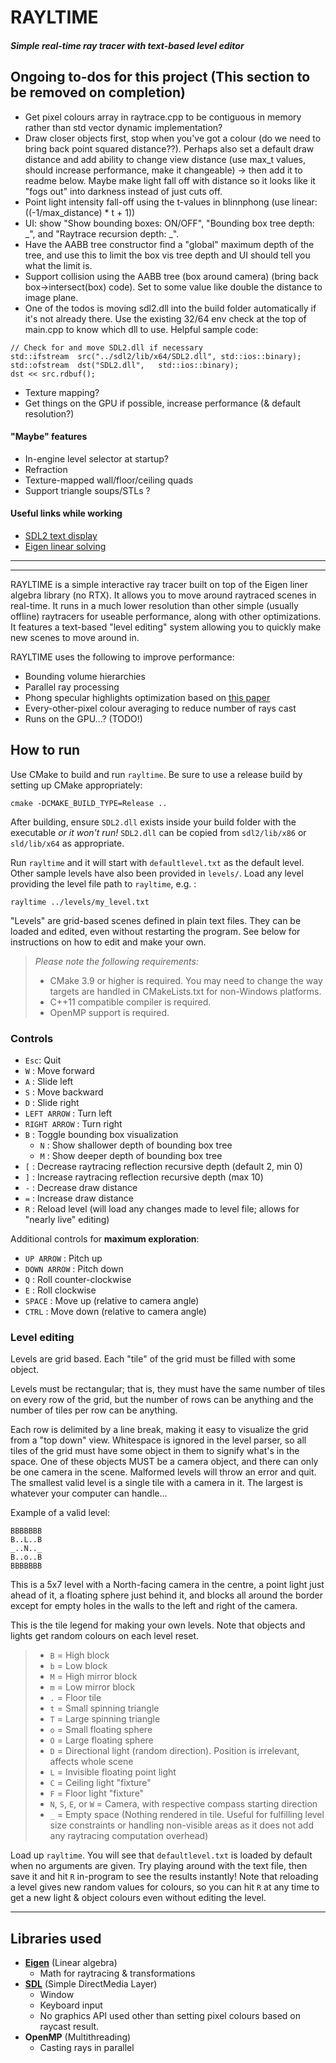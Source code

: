# RAYLTIME

##### Simple real-time ray tracer with text-based level editor

## Ongoing to-dos for this project (This section to be removed on completion)

- Get pixel colours array in raytrace.cpp to be contiguous in memory rather than std vector dynamic implementation?
- Draw closer objects first, stop when you've got a colour (do we need to bring back point squared distance??). Perhaps also set a default draw distance and add ability to change view distance (use max_t values, should increase performance, make it changeable) -> then add it to readme below. Maybe make light fall off with distance so it looks like it "fogs out" into darkness instead of just cuts off.
- Point light intensity fall-off using the t-values in blinnphong (use linear: ((-1/max_distance) \* t + 1))
- UI: show "Show bounding boxes: ON/OFF", "Bounding box tree depth: _", and "Raytrace recursion depth: _".
- Have the AABB tree constructor find a "global" maximum depth of the tree, and use this to limit the box vis tree depth and UI should tell you what the limit is.
- Support collision using the AABB tree (box around camera) (bring back box->intersect(box) code). Set to some value like double the distance to image plane.
- One of the todos is moving sdl2.dll into the build folder automatically if it's not already there. Use the existing 32/64 env check at the top of main.cpp to know which dll to use. Helpful sample code:

```
// Check for and move SDL2.dll if necessary
std::ifstream  src("../sdl2/lib/x64/SDL2.dll", std::ios::binary);
std::ofstream  dst("SDL2.dll",   std::ios::binary);
dst << src.rdbuf();
```

- Texture mapping?
- Get things on the GPU if possible, increase performance (& default resolution?)

#### "Maybe" features

- In-engine level selector at startup?
- Refraction
- Texture-mapped wall/floor/ceiling quads
- Support triangle soups/STLs ?

#### Useful links while working

- [SDL2 text display](https://stackoverflow.com/questions/22886500/how-to-render-text-in-sdl2)
- [Eigen linear solving](https://eigen.tuxfamily.org/dox/group__TutorialLinearAlgebra.html)

---

---

RAYLTIME is a simple interactive ray tracer built on top of the Eigen liner algebra library (no RTX). It allows you to move around raytraced scenes in real-time. It runs in a much lower resolution than other simple (usually offline) raytracers for useable performance, along with other optimizations. It features a text-based "level editing" system allowing you to quickly make new scenes to move around in.

RAYLTIME uses the following to improve performance:

- Bounding volume hierarchies
- Parallel ray processing
- Phong specular highlights optimization based on [this paper](http://jcgt.org/published/0003/03/01/paper.pdf)
- Every-other-pixel colour averaging to reduce number of rays cast
- Runs on the GPU...? (TODO!)

## How to run

Use CMake to build and run `rayltime`. Be sure to use a release build by setting up CMake appropriately:
```
cmake -DCMAKE_BUILD_TYPE=Release ..
```

After building, ensure `SDL2.dll` exists inside your build folder with the executable _or it won't run!_ `SDL2.dll` can be copied from `sdl2/lib/x86` or `sld/lib/x64` as appropriate.

Run `rayltime` and it will start with `defaultlevel.txt` as the default level. Other sample levels have also been provided in `levels/`. Load any level providing the level file path to `rayltime`, e.g. :

```
rayltime ../levels/my_level.txt
```

"Levels" are grid-based scenes defined in plain text files. They can be loaded and edited, even without restarting the program. See below for instructions on how to edit and make your own.

> _Please note the following requirements:_
>
> - CMake 3.9 or higher is required. You may need to change the way targets are handled in CMakeLists.txt for non-Windows platforms.
> - C++11 compatible compiler is required.
> - OpenMP support is required.

### Controls

- `Esc`: Quit
- `W` : Move forward
- `A` : Slide left
- `S` : Move backward
- `D` : Slide right
- `LEFT ARROW` : Turn left
- `RIGHT ARROW` : Turn right
- `B` : Toggle bounding box visualization
  - `N` : Show shallower depth of bounding box tree
  - `M` : Show deeper depth of bounding box tree
- `[` : Decrease raytracing reflection recursive depth (default 2, min 0)
- `]` : Increase raytracing reflection recursive depth (max 10)
- `-` : Decrease draw distance
- `=` : Increase draw distance
- `R` : Reload level (will load any changes made to level file; allows for "nearly live" editing)

Additional controls for **maximum exploration**:

- `UP ARROW` : Pitch up
- `DOWN ARROW` : Pitch down
- `Q` : Roll counter-clockwise
- `E` : Roll clockwise
- `SPACE` : Move up (relative to camera angle)
- `CTRL` : Move down (relative to camera angle)

### Level editing

Levels are grid based. Each "tile" of the grid must be filled with some object.

Levels must be rectangular; that is, they must have the same number of tiles on every row of the grid, but the number of rows can be anything and the number of tiles per row can be anything.

Each row is delimited by a line break, making it easy to visualize the grid from a "top down" view. Whitespace is ignored in the level parser, so all tiles of the grid must have some object in them to signify what's in the space. One of these objects MUST be a camera object, and there can only be one camera in the scene. Malformed levels will throw an error and quit. The smallest valid level is a single tile with a camera in it. The largest is whatever your computer can handle...

Example of a valid level:

```
BBBBBBB
B..L..B
_..N.._
B..o..B
BBBBBBB
```

This is a 5x7 level with a North-facing camera in the centre, a point light just ahead of it, a floating sphere just behind it, and blocks all around the border except for empty holes in the walls to the left and right of the camera.

This is the tile legend for making your own levels. Note that objects and lights get random colours on each level reset.

> - `B` = High block
> - `b` = Low block
> - `M` = High mirror block
> - `m` = Low mirror block
> - `.` = Floor tile
> - `t` = Small spinning triangle
> - `T` = Large spinning triangle
> - `o` = Small floating sphere
> - `O` = Large floating sphere
> - `D` = Directional light (random direction). Position is irrelevant, affects whole scene
> - `L` = Invisible floating point light
> - `C` = Ceiling light "fixture"
> - `F` = Floor light "fixture"
> - `N`, `S`, `E`, or `W` = Camera, with respective compass starting direction
> - `_` = Empty space (Nothing rendered in tile. Useful for fulfilling level size constraints or handling non-visible areas as it does not add any raytracing computation overhead)

Load up `rayltime`. You will see that `defaultlevel.txt` is loaded by default when no arguments are given. Try playing around with the text file, then save it and hit `R` in-program to see the results instantly! Note that reloading a level gives new random values for colours, so you can hit `R` at any time to get a new light & object colours even without editing the level.

---

## Libraries used

- **[Eigen](https://github.com/eigenteam/eigen-git-mirror)** (Linear algebra)
  - Math for raytracing & transformations
- **[SDL](https://www.libsdl.org/)** (Simple DirectMedia Layer)
  - Window
  - Keyboard input
  - No graphics API used other than setting pixel colours based on raycast result.
- **OpenMP** (Multithreading)
  - Casting rays in parallel
